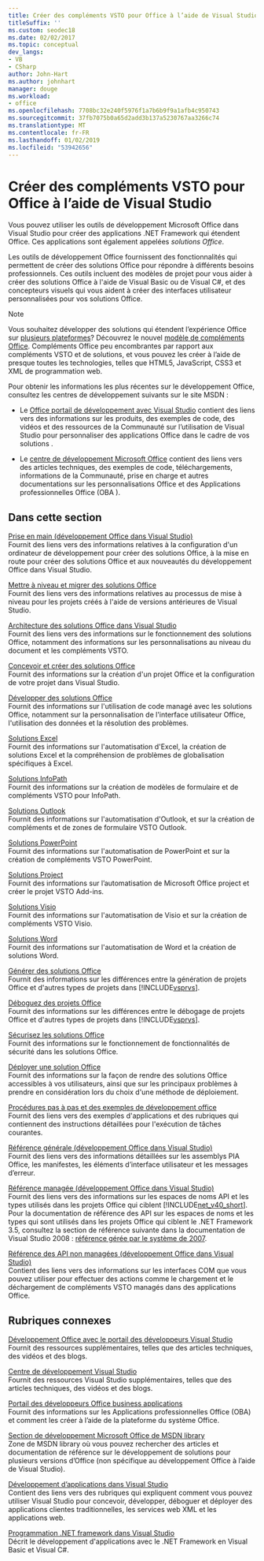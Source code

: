 ```yaml
---
title: Créer des compléments VSTO pour Office à l’aide de Visual Studio
titleSuffix: ''
ms.custom: seodec18
ms.date: 02/02/2017
ms.topic: conceptual
dev_langs:
- VB
- CSharp
author: John-Hart
ms.author: johnhart
manager: douge
ms.workload:
- office
ms.openlocfilehash: 7708bc32e240f5976f1a7b6b9f9a1afb4c950743
ms.sourcegitcommit: 37fb7075b0a65d2add3b137a5230767aa3266c74
ms.translationtype: MT
ms.contentlocale: fr-FR
ms.lasthandoff: 01/02/2019
ms.locfileid: "53942656"
---
```

# <a name="create-vsto-add-ins-for-office-by-using-visual-studio"></a>Créer des compléments VSTO pour Office à l’aide de Visual Studio
  Vous pouvez utiliser les outils de développement Microsoft Office dans Visual Studio pour créer des applications .NET Framework qui étendent Office. Ces applications sont également appelées *solutions Office*.  
  
 Les outils de développement Office fournissent des fonctionnalités qui permettent de créer des solutions Office pour répondre à différents besoins professionnels. Ces outils incluent des modèles de projet pour vous aider à créer des solutions Office à l'aide de Visual Basic ou de Visual C#, et des concepteurs visuels qui vous aident à créer des interfaces utilisateur personnalisées pour vos solutions Office.  
  
> [!NOTE]  
>  Vous souhaitez développer des solutions qui étendent l’expérience Office sur [plusieurs plateformes](https://dev.office.com/add-in-availability)? Découvrez le nouvel [modèle de compléments Office](https://dev.office.com/docs/add-ins/overview/office-add-ins). Compléments Office peu encombrantes par rapport aux compléments VSTO et de solutions, et vous pouvez les créer à l’aide de presque toutes les technologies, telles que HTML5, JavaScript, CSS3 et XML de programmation web.  
  
 Pour obtenir les informations les plus récentes sur le développement Office, consultez les centres de développement suivants sur le site MSDN :  
  
-   Le [Office portail de développement avec Visual Studio](http://go.microsoft.com/fwlink/?LinkId=123844) contient des liens vers des informations sur les produits, des exemples de code, des vidéos et des ressources de la Communauté sur l’utilisation de Visual Studio pour personnaliser des applications Office dans le cadre de vos solutions .  
  
-   Le [centre de développement Microsoft Office](http://go.microsoft.com/fwlink/?LinkId=83467) contient des liens vers des articles techniques, des exemples de code, téléchargements, informations de la Communauté, prise en charge et autres documentations sur les personnalisations Office et des Applications professionnelles Office (OBA ).  
  
## <a name="in-this-section"></a>Dans cette section  
 [Prise en main &#40;développement Office dans Visual Studio&#41;](../vsto/getting-started-office-development-in-visual-studio.md)  
 Fournit des liens vers des informations relatives à la configuration d'un ordinateur de développement pour créer des solutions Office, à la mise en route pour créer des solutions Office et aux nouveautés du développement Office dans Visual Studio.  
  
 [Mettre à niveau et migrer des solutions Office](../vsto/upgrading-and-migrating-office-solutions.md)  
 Fournit des liens vers des informations relatives au processus de mise à niveau pour les projets créés à l'aide de versions antérieures de Visual Studio.  
  
 [Architecture des solutions Office dans Visual Studio](../vsto/architecture-of-office-solutions-in-visual-studio.md)  
 Fournit des liens vers des informations sur le fonctionnement des solutions Office, notamment des informations sur les personnalisations au niveau du document et les compléments VSTO.  
  
 [Concevoir et créer des solutions Office](../vsto/designing-and-creating-office-solutions.md)  
 Fournit des informations sur la création d'un projet Office et la configuration de votre projet dans Visual Studio.  
  
 [Développer des solutions Office](../vsto/developing-office-solutions.md)  
 Fournit des informations sur l'utilisation de code managé avec les solutions Office, notamment sur la personnalisation de l'interface utilisateur Office, l'utilisation des données et la résolution des problèmes.  
  
 [Solutions Excel](../vsto/excel-solutions.md)  
 Fournit des informations sur l'automatisation d'Excel, la création de solutions Excel et la compréhension de problèmes de globalisation spécifiques à Excel.  
  
 [Solutions InfoPath](../vsto/infopath-solutions.md)  
 Fournit des informations sur la création de modèles de formulaire et de compléments VSTO pour InfoPath.  
  
 [Solutions Outlook](../vsto/outlook-solutions.md)  
 Fournit des informations sur l'automatisation d'Outlook, et sur la création de compléments et de zones de formulaire VSTO Outlook.  
  
 [Solutions PowerPoint](../vsto/powerpoint-solutions.md)  
 Fournit des informations sur l'automatisation de PowerPoint et sur la création de compléments VSTO PowerPoint.  
  
 [Solutions Project](../vsto/project-solutions.md)  
 Fournit des informations sur l’automatisation de Microsoft Office project et créer le projet VSTO Add-ins.  
  
 [Solutions Visio](../vsto/visio-solutions.md)  
 Fournit des informations sur l'automatisation de Visio et sur la création de compléments VSTO Visio.  
  
 [Solutions Word](../vsto/word-solutions.md)  
 Fournit des informations sur l'automatisation de Word et la création de solutions Word.  
  
 [Générer des solutions Office](../vsto/building-office-solutions.md)  
 Fournit des informations sur les différences entre la génération de projets Office et d'autres types de projets dans [!INCLUDE[vsprvs](../sharepoint/includes/vsprvs-md.md)].  
  
 [Déboguez des projets Office](../vsto/debugging-office-projects.md)  
 Fournit des informations sur les différences entre le débogage de projets Office et d'autres types de projets dans [!INCLUDE[vsprvs](../sharepoint/includes/vsprvs-md.md)].  
  
 [Sécurisez les solutions Office](../vsto/securing-office-solutions.md)  
 Fournit des informations sur le fonctionnement de fonctionnalités de sécurité dans les solutions Office.  
  
 [Déployer une solution Office](../vsto/deploying-an-office-solution.md)  
 Fournit des informations sur la façon de rendre des solutions Office accessibles à vos utilisateurs, ainsi que sur les principaux problèmes à prendre en considération lors du choix d'une méthode de déploiement.  
  
 [Procédures pas à pas et des exemples de développement office](../vsto/office-development-samples-and-walkthroughs.md)  
 Fournit des liens vers des exemples d'applications et des rubriques qui contiennent des instructions détaillées pour l'exécution de tâches courantes.  
  
 [Référence générale &#40;développement Office dans Visual Studio&#41;](../vsto/general-reference-office-development-in-visual-studio.md)  
 Fournit des liens vers des informations détaillées sur les assemblys PIA Office, les manifestes, les éléments d’interface utilisateur et les messages d’erreur.  
  
 [Référence managée &#40;développement Office dans Visual Studio&#41;](../vsto/managed-reference-office-development-in-visual-studio.md)  
 Fournit des liens vers des informations sur les espaces de noms API et les types utilisés dans les projets Office qui ciblent [!INCLUDE[net_v40_short](../sharepoint/includes/net-v40-short-md.md)]. Pour la documentation de référence des API sur les espaces de noms et les types qui sont utilisés dans les projets Office qui ciblent le .NET Framework 3.5, consultez la section de référence suivante dans la documentation de Visual Studio 2008 : [référence gérée par le système de 2007](http://go.microsoft.com/fwlink/?LinkId=160658).  
  
 [Référence des API non managées &#40;développement Office dans Visual Studio&#41;](../vsto/unmanaged-api-reference-office-development-in-visual-studio.md)  
 Contient des liens vers des informations sur les interfaces COM que vous pouvez utiliser pour effectuer des actions comme le chargement et le déchargement de compléments VSTO managés dans des applications Office.  
  
## <a name="related-sections"></a>Rubriques connexes  
 [Développement Office avec le portail des développeurs Visual Studio](http://go.microsoft.com/fwlink/?LinkId=123844)  
 Fournit des ressources supplémentaires, telles que des articles techniques, des vidéos et des blogs.  
  
 [Centre de développement Visual Studio](http://go.microsoft.com/fwlink/?LinkID=99124)  
 Fournit des ressources Visual Studio supplémentaires, telles que des articles techniques, des vidéos et des blogs.  
  
 [Portail des développeurs Office business applications](http://go.microsoft.com/fwlink/?LinkId=99125)  
 Fournit des informations sur les Applications professionnelles Office (OBA) et comment les créer à l’aide de la plateforme du système Office.  
  
 [Section de développement Microsoft Office de MSDN library](http://go.microsoft.com/fwlink/?LinkId=149870)  
 Zone de MSDN library où vous pouvez rechercher des articles et documentation de référence sur le développement de solutions pour plusieurs versions d’Office (non spécifique au développement Office à l’aide de Visual Studio).  
  
 [Développement d’applications dans Visual Studio](https://msdn.microsoft.com/97490c1b-a247-41fb-8f2c-bc4c201eff68)  
 Contient des liens vers des rubriques qui expliquent comment vous pouvez utiliser Visual Studio pour concevoir, développer, déboguer et déployer des applications clientes traditionnelles, les services web XML et les applications web.  
  
 [Programmation .NET framework dans Visual Studio](/previous-versions/visualstudio/visual-studio-2010/k1s94fta(v=vs.100))  
 Décrit le développement d'applications avec le .NET Framework en Visual Basic et Visual C#.  
